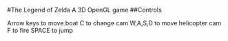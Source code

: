#The Legend of Zelda
A 3D OpenGL game
##Controls

Arrow keys to move boat
C to change cam
W,A,S,D to move helicopter cam
F to fire
SPACE to jump


